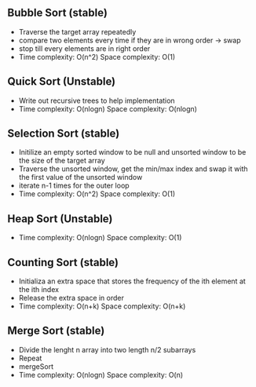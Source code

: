 ## Bubble Sort (stable)
- Traverse the target array repeatedly
- compare two elements every time if they are in wrong order -> swap
- stop till every elements are in right order
- Time complexity: O(n^2) Space complexity: O(1)

## Quick Sort (Unstable)
- Write out recursive trees to help implementation
- Time complexity: O(nlogn) Space complexity: O(nlogn)

## Selection Sort (stable)
- Initilize an empty sorted window to be null and unsorted window to be the size of the target array
- Traverse the unsorted window, get the min/max index and swap it with the first value  of the unsorted window
- iterate n-1 times for the outer loop
- Time complexity: O(n^2) Space complexity: O(1)

## Heap Sort (Unstable)
- Time complexity: O(nlogn) Space complexity: O(1)

## Counting Sort (stable)
- Initializa an extra space that stores the frequency of the ith element at the ith index
- Release the extra space in order
- Time complexity: O(n+k) Space complexity: O(n+k)

## Merge Sort (stable)
- Divide the lenght n array into two length n/2 subarrays
- Repeat
- mergeSort
- Time complexity: O(nlogn) Space complexity: O(n)

